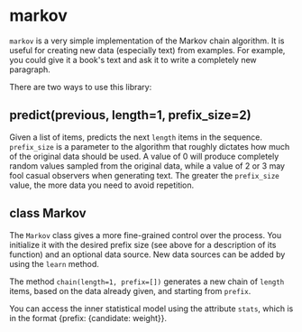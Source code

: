markov
======

`markov` is a very simple implementation of the Markov chain algorithm.
It is useful for creating new data (especially text) from examples. For
example, you could give it a book's text and ask it to write a completely
new paragraph.

There are two ways to use this library:


predict(previous, length=1, prefix_size=2)
------------------------------------------

Given a list of items, predicts the next `length` items in the sequence.
`prefix_size` is a parameter to the algorithm that roughly dictates how
much of the original data should be used. A value of 0 will produce
completely random values sampled from the original data, while a value
of 2 or 3 may fool casual observers when generating text. The greater
the `prefix_size` value, the more data you need to avoid repetition.


class Markov
------------
The `Markov` class gives a more fine-grained control over the process.
You initialize it with the desired prefix size (see above for a description
of its function) and an optional data source. New data sources can be added
by using the `learn` method.

The method `chain(length=1, prefix=[])` generates a new chain of `length`
items, based on the data already given, and starting from `prefix`.

You can access the inner statistical model using the attribute `stats`, which
is in the format {prefix: {candidate: weight}}.
